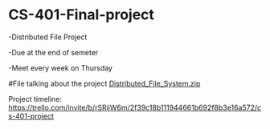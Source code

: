 # CS-401-Final-project
-Distributed File Project 

-Due at the end of semeter

-Meet every week on Thursday

#File talking about the project
[Distributed_File_System.zip](https://github.com/quangnguyen37/CS-401-Final-project/files/7989324/Distributed_File_System.zip)


Project timeline: https://trello.com/invite/b/rSRijW6m/2f39c18b111944661b692f8b3e16a572/cs-401-project
